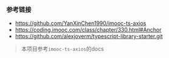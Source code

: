 ### 参考链接
* https://github.com/YanXinChen1990/imooc-ts-axios
* https://coding.imooc.com/class/chapter/330.html#Anchor
* https://github.com/alexjoverm/typescript-library-starter.git

> 本项目参考`imooc-ts-axios`的docs
